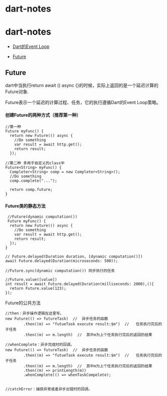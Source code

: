 # dart-notes

# dart-notes

- [Dart的Event Loop](#Dart的EventLoop)

- [Future](#Future)



## Future

dart中当执行return await () async {}的时候，实际上返回的是一个延迟计算的Future对象.

Future表示一个延迟的计算过程、任务，它的执行遵循Dart的Event Loop策略。

#### 创建Future的两种方式（推荐第一种）
```
//第一种
Future myFunc() {
  return new Future(() async {
    //Do something
    var result = await http.get();
    return result;
  });

//第二种 多用于自定义的class中
Future<String> myFunc() {
  Completer<String> comp = new Completer<String>();
  //Do something
  comp.complete("...");

  return comp.future;
}

```
  


#### Future类的静态方法
```
 //Future(dynamic computation()) 
 Future myFunc() {
  return new Future(() async {
    //Do something
    var result = await http.get();
    return result;
  });
}

// Future.delayed(Duration duration, [dynamic computation()])
await Future.delayed(Duration(microseconds: 500));

//Future.sync(dynamic computation()) 同步执行的任务

//Future.value([value])
int result = await Future.delayed(Duration(milliseconds: 2000),(){
  return Future.value(123);
});

```
Future的公共方法
```
//then：异步操作逻辑在这里写。
new Future(() => futureTask)  //  异步任务的函数
        .then((m) => "futueTask execute result:$m")  //   任务执行完后的子任务
        .then((m) => m.length)  //  其中m为上个任务执行完后的返回的结果

//whenComplete：异步完成时的回调。
new Future(() => futureTask)  //  异步任务的函数
        .then((m) => "futueTask execute result:$m")  //   任务执行完后的子任务
        .then((m) => m.length)  //  其中m为上个任务执行完后的返回的结果
        .then((m) => printLength(m))
        .whenComplete(() => whenTaskCompelete);


//catchError：捕获异常或者异步出错时的回调。
 
```

